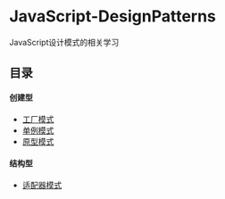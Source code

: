 # JavaScript-DesignPatterns
JavaScript设计模式的相关学习

## 目录
#### 创建型
- [工厂模式](https://github.com/Reaper622/JavaScript-DesignPatterns/blob/master/Factory/Factory.md)
- [单例模式](https://github.com/Reaper622/JavaScript-DesignPatterns/blob/master/SinglePattern/SinglePattern.md)
- [原型模式](https://github.com/Reaper622/JavaScript-DesignPatterns/blob/master/Prototype/Prototype.md)

#### 结构型
- [适配器模式](https://github.com/Reaper622/JavaScript-DesignPatterns/blob/master/Adapter/Adapter.md)